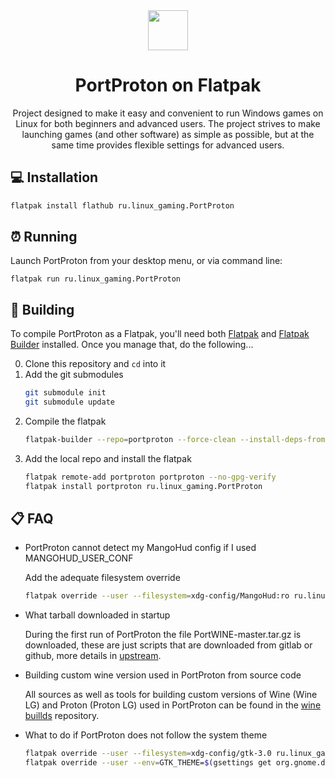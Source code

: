 <div align="center">
  <img src="https://raw.githubusercontent.com/Castro-Fidel/PortWINE/master/data_from_portwine/img/gui/portproton.svg" width="64">
  <h1 align="center">PortProton on Flatpak</h1>
  <p align="center">Project designed to make it easy and convenient to run Windows games on Linux for both beginners and advanced users.
The project strives to make launching games (and other software) as simple as possible, but at the same time provides flexible settings for advanced users.</p>
</div>

## 💻 Installation

   ```sh
   flatpak install flathub ru.linux_gaming.PortProton
   ```

## ⏰ Running
Launch PortProton from your desktop menu, or via command line:
```
flatpak run ru.linux_gaming.PortProton
```

## 🔨 Building

To compile PortProton as a Flatpak, you'll need both [Flatpak](https://flatpak.org/) and [Flatpak Builder](http://docs.flatpak.org/en/latest/flatpak-builder.html) installed. Once you manage that, do the following...

0. Clone this repository and `cd` into it
1. Add the git submodules
   ```sh
   git submodule init
   git submodule update
   ```
2. Compile the flatpak
   ```sh
   flatpak-builder --repo=portproton --force-clean --install-deps-from=flathub build-dir ru.linux_gaming.PortProton.yml
   ```
3. Add the local repo and install the flatpak
   ```sh
   flatpak remote-add portproton portproton --no-gpg-verify
   flatpak install portproton ru.linux_gaming.PortProton
   ```

## 📋 FAQ

- PortProton cannot detect my MangoHud config if I used MANGOHUD_USER_CONF

   Add the adequate filesystem override
   ``` sh
   flatpak override --user --filesystem=xdg-config/MangoHud:ro ru.linux_gaming.PortProton
   ```

- What tarball downloaded in startup

   During the first run of PortProton the file PortWINE-master.tar.gz is downloaded, these are just scripts that are downloaded from gitlab or github, more details in [upstream](https://github.com/Castro-Fidel/PortProton_ALT/blob/main/portproton).

- Building custom wine version used in PortProton from source code

   All sources as well as tools for building custom versions of Wine (Wine LG) and Proton (Proton LG) used in PortProton can be found in the [wine buillds](https://github.com/Castro-Fidel/wine_builds) repository.

- What to do if PortProton does not follow the system theme

  ```sh
  flatpak override --user --filesystem=xdg-config/gtk-3.0 ru.linux_gaming.PortProton
  flatpak override --user --env=GTK_THEME=$(gsettings get org.gnome.desktop.interface gtk-theme | tr -d "'") ru.linux_gaming.PortProton
  ```
